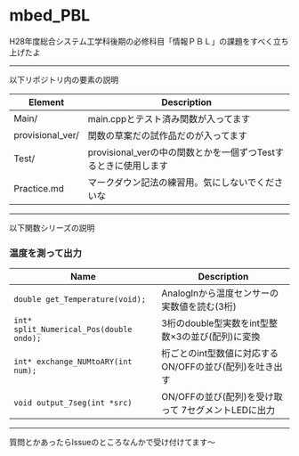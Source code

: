 # mbed_PBL

H28年度総合システム工学科後期の必修科目「情報ＰＢＬ」の課題をすべく立ち上げたよ  

***
以下リポジトリ内の要素の説明  

Element | Description  
--- | ---  
Main/ | main.cppとテスト済み関数が入ってます  
provisional_ver/ | 関数の草案だの試作品だのが入ってます  
Test/ | provisional_verの中の関数とかを一個ずつTestするときに使用します  
Practice.md | マークダウン記法の練習用。気にしないでくださいな  

***
以下関数シリーズの説明  

### 温度を測って出力

Name | Description  
--- | ---  
`double get_Temperature(void);` | AnalogInから温度センサーの実数値を読む(3桁)  
`int* split_Numerical_Pos(double ondo);` | 3桁のdouble型実数をint型整数×3の並び(配列)に変換  
`int* exchange_NUMtoARY(int num);` | 桁ごとのint型数値に対応するON/OFFの並び(配列)を吐き出す  
`void output_7seg(int *src)` | ON/OFFの並び(配列)を受け取って 7セグメントLEDに出力  

***
質問とかあったらIssueのところなんかで受け付けてます〜
